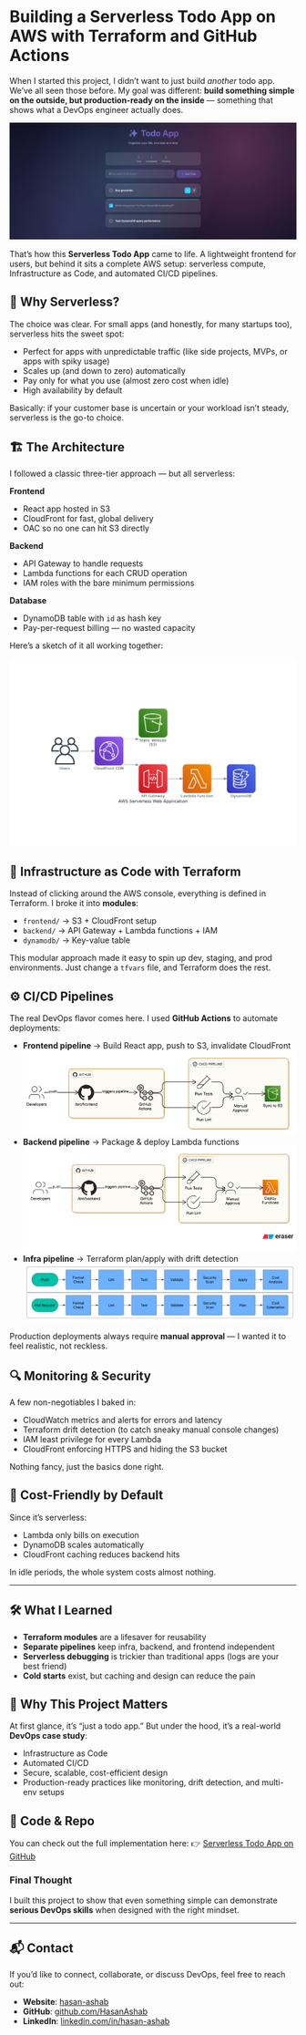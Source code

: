 # Building a Serverless Todo App on AWS with Terraform and GitHub Actions

When I started this project, I didn’t want to just build *another* todo app. We’ve all seen those before. My goal was different: **build something simple on the outside, but production-ready on the inside** — something that shows what a DevOps engineer actually does.

![Serverless Todo App](https://raw.githubusercontent.com/HasanAshab/serverless-todo-app/main/static/images/project.jpg)

That’s how this **Serverless Todo App** came to life. A lightweight frontend for users, but behind it sits a complete AWS setup: serverless compute, Infrastructure as Code, and automated CI/CD pipelines.


## 🌱 Why Serverless?

The choice was clear. For small apps (and honestly, for many startups too), serverless hits the sweet spot:

* Perfect for apps with unpredictable traffic (like side projects, MVPs, or apps with spiky usage)
* Scales up (and down to zero) automatically
* Pay only for what you use (almost zero cost when idle)
* High availability by default

Basically: if your customer base is uncertain or your workload isn’t steady, serverless is the go-to choice.


## 🏗️ The Architecture

I followed a classic three-tier approach — but all serverless:

**Frontend**

* React app hosted in S3
* CloudFront for fast, global delivery
* OAC so no one can hit S3 directly

**Backend**

* API Gateway to handle requests
* Lambda functions for each CRUD operation
* IAM roles with the bare minimum permissions

**Database**

* DynamoDB table with `id` as hash key
* Pay-per-request billing — no wasted capacity

Here’s a sketch of it all working together:

![Serverless Architecture](https://raw.githubusercontent.com/HasanAshab/serverless-todo-app/main/infra/static/images/architecture.png)


## 🔧 Infrastructure as Code with Terraform

Instead of clicking around the AWS console, everything is defined in Terraform. I broke it into **modules**:

* `frontend/` → S3 + CloudFront setup
* `backend/` → API Gateway + Lambda functions + IAM
* `dynamodb/` → Key-value table

This modular approach made it easy to spin up dev, staging, and prod environments. Just change a `tfvars` file, and Terraform does the rest.

## ⚙️ CI/CD Pipelines

The real DevOps flavor comes here. I used **GitHub Actions** to automate deployments:

* **Frontend pipeline** → Build React app, push to S3, invalidate CloudFront
  ![Frontend CI/CD](https://raw.githubusercontent.com/HasanAshab/serverless-todo-app/main/static/images/cicd/frontend.png)
* **Backend pipeline** → Package & deploy Lambda functions
  ![Backend CI/CD](https://raw.githubusercontent.com/HasanAshab/serverless-todo-app/main/static/images/cicd/backend.png)
* **Infra pipeline** → Terraform plan/apply with drift detection
  ![Terraform CI/CD](https://raw.githubusercontent.com/HasanAshab/serverless-todo-app/main/infra/static/images/cicd.png)

Production deployments always require **manual approval** — I wanted it to feel realistic, not reckless.


## 🔍 Monitoring & Security

A few non-negotiables I baked in:

* CloudWatch metrics and alerts for errors and latency
* Terraform drift detection (to catch sneaky manual console changes)
* IAM least privilege for every Lambda
* CloudFront enforcing HTTPS and hiding the S3 bucket

Nothing fancy, just the basics done right.

## 💸 Cost-Friendly by Default

Since it’s serverless:

* Lambda only bills on execution
* DynamoDB scales automatically
* CloudFront caching reduces backend hits

In idle periods, the whole system costs almost nothing.

---

## 🛠️ What I Learned

* **Terraform modules** are a lifesaver for reusability
* **Separate pipelines** keep infra, backend, and frontend independent
* **Serverless debugging** is trickier than traditional apps (logs are your best friend)
* **Cold starts** exist, but caching and design can reduce the pain


## 🚀 Why This Project Matters

At first glance, it’s “just a todo app.” But under the hood, it’s a real-world **DevOps case study**:

* Infrastructure as Code
* Automated CI/CD
* Secure, scalable, cost-efficient design
* Production-ready practices like monitoring, drift detection, and multi-env setups

## 📂 Code & Repo

You can check out the full implementation here:
👉 [Serverless Todo App on GitHub](https://github.com/HasanAshab/serverless-todo-app)


### Final Thought

I built this project to show that even something simple can demonstrate **serious DevOps skills** when designed with the right mindset.

---
## 📬 Contact

If you’d like to connect, collaborate, or discuss DevOps, feel free to reach out:

* **Website**: [hasan-ashab](https://hasan-ashab.vercel.app/)
* **GitHub**: [github.com/HasanAshab](https://github.com/HasanAshab/)
* **LinkedIn**: [linkedin.com/in/hasan-ashab](https://linkedin.com/in/hasan-ashab/)
